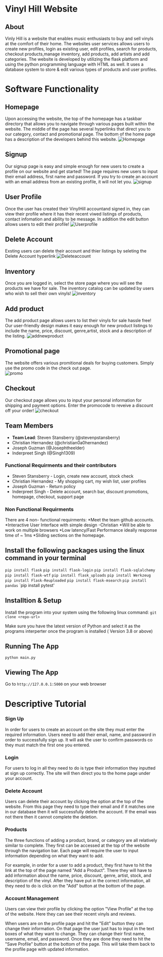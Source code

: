 # Vinyl Hill Website #
## About ##
Vinly Hill is a website that enables music enthusiasts to buy and sell vinyls at the comfort of their home.
The websites user services allows users to create new profiles, login as existing user, edit profiles, search 
for products, checkout products,manage inventory, add products, add artists and add categories. The website is 
developed by utilizing the flask platform and using the python programming language with HTML as well. It uses 
a database system to store & edit various types of products and user profiles. 
# Software Functionality # 

## Homepage ##
Upon accessing the website, the top of the homepage has a taskbar directory that allows you to navigate through
various pages built within the website. The middle of the page has several hyperlinks that direct you to our category,
contact and promotional page. The bottom of the home page has a description of the developers behind this website. 
![Homepage](https://user-images.githubusercontent.com/28847753/168972705-65b519dd-745b-4b68-b2a6-6d4bd03ebbc9.png)


## Signup ##
Our signup page is easy and simple enough for new users to create a profile on our website and get started! The page 
requires new users to input their email address, first name and password. If you try to create an account with 
an email address from an existing profile, it will not let you.
![signup](https://user-images.githubusercontent.com/28847753/168972780-cb933365-becb-4b2f-bc9e-459a6c191b0d.png)


## User Profile ##
Once the user has created their VinylHill accountand signed in, they can view their profile where it has their recent 
viwed listings of products, contact infomation and ability to be message. In addition the edit button allows users
to edit their profile!
![Userprofile](https://user-images.githubusercontent.com/28847753/168975554-580a0e73-2a85-414e-8016-0a0b77ab627d.png)


## Delete Account ##
Exsting users can delete their account and thier listings by seleting the Delete Account hyperlink
![Deleteaccount](https://user-images.githubusercontent.com/28847753/168974481-5dbfc12a-ba47-4ea0-b6be-99c03e5b8cfd.png)


## Inventory ##
Once you are logged in, select the store page where you will see the products we have for sale. The inventory catalog
can be updated by users who wish to sell their own vinyls!
![inventory](https://user-images.githubusercontent.com/28847753/168972811-8807a1f0-4130-4212-9021-71eb04bd3c58.png)


## Add product ##
The add product page allows users to list their vinyls for sale hassle free! Our user-friendly design makes it easy enough
for new product listings to include the name, price, discount, genre,artist, stock and a description of the listing. 
![addnewproduct](https://user-images.githubusercontent.com/28847753/168972949-603f5960-d288-4a7c-9ce6-029a09ff3528.png)


## Promotional page ##
The website offers various promitional deals for buying customers. Simply use the promo code in the check out page.  
![promo](https://user-images.githubusercontent.com/28847753/168972959-3787755b-0803-4b25-b76a-45c13f68a052.png)


## Checkout ##
Our checkout page allows you to input your personal information for shipping and payment options. Enter the promocode to 
reveive a discount off your order!
![checkout](https://user-images.githubusercontent.com/28847753/168972979-c4719ff8-f117-4fd3-b258-42376ca40029.png)


## Team Members ##
* __Team Lead__: Steven Stansberry (@stevenpstansberry)
* Christian Hernandez (@christian0a0hernandez)
* Joseph Guzman (@Josephtheelder)
* Inderpreet Singh (@Singh1309) 

### Functional Requirments and their contributors ###
* Steven Stansberry - Login, create new account, stock check          
* Christian Hernandez - My shopping cart, my wish list, user profiles   
* Joseph Guzman - Return policy                   
* Inderpreet Singh - Delete account, search bar, discount promotions, homepage, checkout, support page
   
### Non Functional Requirments ###
There are 4 non- functional requirments: 
*Meet the team github accounts.
*Interactive User Interface with simple design -Christian
*Will be able to work on multiple browsers
*Low latency/Fast Performance ideally response time of ~ 1ms
*Sliding sections on the homepage.

## Install the following packages using the linux command in your terminal ##

`pip install flask`
`pip install flask-login`
`pip install flask-sqlalchemy`
`pip install flask-wtf`
`pip install flask_uploads`
`pip install Werkzeug`
`pip install Flask-Reuploaded`
`pip install flask-msearch`
`pip install pandas`
`pip install pytest'


##  Installtion & Setup  ##
Install the program into your system using the following linux command: 
`git clone <repo-url>`

Make sure you have the latest version of Python and select it as the programs interperter once the program is installed ( Version 3.8  or above)

## Running The App ##
`python main.py`

## Viewing The App ##
Go to `http://127.0.0.1:5000` on your web browser

# Descriptive Tutorial 

### Sign Up
In order for users to create an account on the site they must enter the required information.
Users need to add their email, name, and password in order to successfully sign up. 
It will ask the user to confirm passwords co they must match the first one you entered.

### Login
For users to log in all they need to do is type their information they inputted at sign up correctly. 
The site will then direct you to the home page under your account.

### Delete Account
Users can delete their account by clicking the option at the top of the website.
From this page they need to type their email and if it matches one in our database then it will successfully delete the account.
If the email was not there then it cannot complete the deletion.

### Products
The three functions of adding a product, brand, or category are all relatively similar to complete.
They first can be accessed at the top of the website through the navigation bar. 
Each page will require the user to input information depending on what they want to add.

For example, in order for a user to add a product, they first have to hit the link at the top of the page named "Add a Product".
There they will have to add information about the name, price, discount, genre, artist, stock, and description of the vinyl.
After they have put in the correct information, all they need to do is click on the "Add" button at the bottom of the page.

### Account Management
Users can view their profile by clicking the option "View Profile" at the top of the website. 
Here they can see their recent vinyls and reviews.

When users are on the profile page and hit the "Edit" button they can change their information.
On that page the user just has to input in the text boxes of what they want to change.
They can change their first name, username, email, and password.
Once they are done they need to hit the "Save Profile" button at the bottom of the page.
This will take them back to the profile page with updated information.

